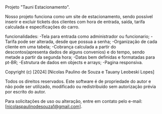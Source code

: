 Projeto "Tauni Estacionamento".

Nosso projeto funciona como um site de estacionamento, sendo possível inserir e excluir tickets dos clientes com hora de entrada, saída, tarifa calculada e especificações do carro. 

funcionalidades:
-Tela para entrada como administrador ou funcionario;
-Tarifa pode ser alterada, desde que possua a senha;
-Organização de cada cliente em uma tabela;
-Cobrança calculada a partir do descontos(apresenta dados de alguns convenios) e do tempo, sendo metade a partir da segunda hora;
-Datas bem definidas e formatadas para pt-BR;
-Estrutura de dados em objects e arrays;
-Pagina responsiva.

Copyright (c) [2024] [Nicolas Paulino de Souza e Tauany Leobeski Lopes]

Todos os direitos reservados. Este software é de propriedade do autor e não pode ser utilizado, modificado ou redistribuído sem autorização prévia por escrito do autor.

Para solicitações de uso ou alteração, entre em contato pelo e-mail: [nicolaspaulinodesouza1@gmail.com].
